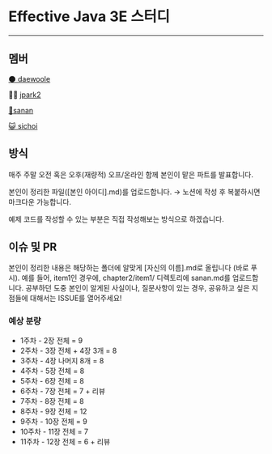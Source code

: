 # Effective Java 3E 스터디

---

## 멤버

[🌑 daewoole](https://github.com/LeeDaeWook)

🧑‍💻 [jpark2](https://github.com/Z1park)

[🚀sanan](https://github.com/Ssuamje)

[😺 sichoi](https://github.com/sichoi42) 



## 방식

매주 주말 오전 혹은 오후(재량적) 오프/온라인 함께 본인이 맡은 파트를 발표합니다.

본인이 정리한 파일([본인 아이디].md)를 업로드합니다.
→ 노션에 작성 후 복붙하시면 마크다운 가능합니다.

예제 코드를 작성할 수 있는 부분은 직접 작성해보는 방식으로 하겠습니다.

## 이슈 및 PR
본인이 정리한 내용은 해당하는 폴더에 알맞게 [자신의 이름].md로 올립니다 (바로 푸시).
예를 들어, item1인 경우에, chapter2/item1/ 디렉토리에 sanan.md를 업로드합니다.
공부하던 도중 본인이 알게된 사실이나, 질문사항이 있는 경우, 공유하고 싶은 지점들에 대해서는 ISSUE를 열어주세요!

### 예상 분량

- 1주차 - 2장 전체 = 9
- 2주차 - 3장 전체 + 4장 3개 = 8
- 3주차 - 4장 나머지 8개 = 8
- 4주차 - 5장 전체 = 8
- 5주차 - 6장 전체 = 8
- 6주차 - 7장 전체 = 7 + 리뷰
- 7주차 - 8장 전체 = 8
- 8주차 - 9장 전체 = 12
- 9주차 - 10장 전체 = 9
- 10주차 - 11장 전체 = 7
- 11주차 - 12장 전체 = 6 + 리뷰
